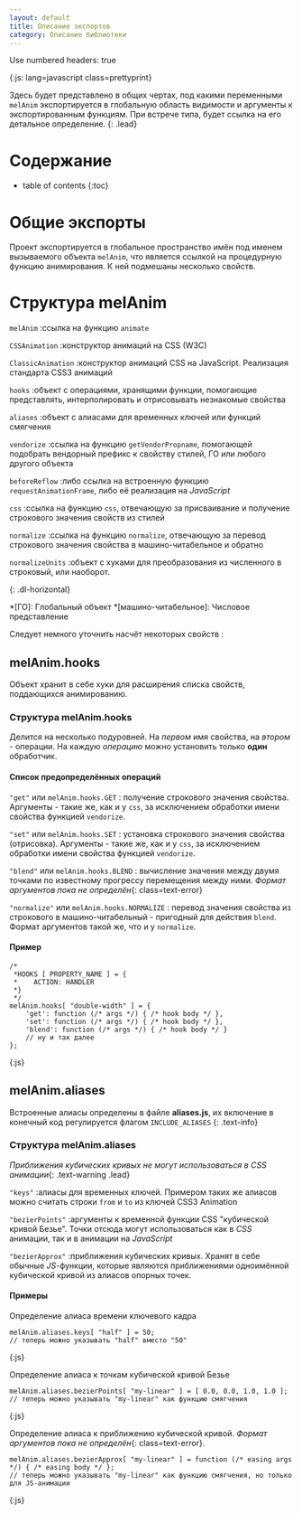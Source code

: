 ```yaml
---
layout: default
title: Описание экспортов
category: Описание библиотеки
---
```

Use numbered headers: true

{:js: lang=javascript class=prettyprint}

Здесь будет представлено в общих чертах, под какими переменными `melAnim` экспортируется в глобальную область видимости и аргументы к экспортированным функциям. 
При встрече типа, будет ссылка на его детальное определение.
{: .lead}

# Содержание #

* table of contents
{:toc}

# Общие экспорты #

Проект экспортируется в глобальное пространство имён под именем вызываемого объекта `melAnim`, что является ссылкой на процедурную функцию анимирования.
К ней подмешаны несколько свойств.

# Структура melAnim #

`melAnim`
:ссылка на функцию `animate`

`CSSAnimation`
:конструктор анимаций на CSS (W3C)

`ClassicAnimation`
:конструктор анимаций CSS на JavaScript. Реализация стандарта CSS3 анимаций

`hooks`
:объект с операциями, хранящими функции, помогающие представлять, интерполировать и отрисовывать незнакомые свойства

`aliases`
:объект с алиасами для временных ключей или функций смягчения

`vendorize`
:ссылка на функцию `getVendorPropname`, помогающей подобрать вендорный префикс к свойству стилей, ГО или любого другого объекта

`beforeReflow`
:либо ссылка на встроенную функцию `requestAnimationFrame`, либо её реализация на *JavaScript*

`css`
:ссылка на функцию `css`, отвечающую за присваивание и получение строкового значения свойств из стилей

`normalize`
:ссылка на функцию `normalize`, отвечающую за перевод строкового значения свойства в машино-читабельное и обратно

`normalizeUnits`
:объект с хуками для преобразования из численного в строковый, или наоборот.

{: .dl-horizontal}

*[ГО]: Глобальный объект
*[машино-читабельное]: Числовое представление

Следует немного уточнить насчёт некоторых свойств :

## melAnim.hooks ##
Объект хранит в себе хуки для расширения списка свойств, поддающихся анимированию.

### Структура melAnim.hooks ###
Делится на несколько подуровней. На *первом* имя свойства, на *втором* - операции. На каждую *операцию* можно установить только **один** обработчик.

#### Список предопределённых операций ####

`"get"` или `melAnim.hooks.GET`
: получение строкового значения свойства. Аргументы - такие же, как и у `css`, за исключением обработки имени свойства функцией `vendorize`.

`"set"` или `melAnim.hooks.SET`
: установка строкового значения свойства (отрисовка).  Аргументы - такие же, как и у `css`, за исключением обработки имени свойства функцией `vendorize`.

`"blend"` или `melAnim.hooks.BLEND`
: вычисление значения между двумя точками по известному прогрессу перемещения между ними.  *Формат аргументов пока не определён*{: class=text-error}

`"normalize"` или `melAnim.hooks.NORMALIZE`
: перевод значения свойства из строкового в машино-читабельный - пригодный для действия `blend`. Формат аргументов такой же, что и у `normalize`.

#### Пример ####
    
    /*
     *HOOKS [ PROPERTY_NAME ] = {
     *    ACTION: HANDLER
     *}
     */
    melAnim.hooks[ "double-width" ] = {
        'get': function (/* args */) { /* hook body */ },
        'set': function (/* args */) { /* hook body */ },
        'blend': function (/* args */) { /* hook body */ }
        // ну и так далее
    };
    
{:js}

## melAnim.aliases ##

Встроенные алиасы определены в файле **aliases.js**, их включение в конечный код регулируется флагом `INCLUDE_ALIASES`
{: .text-info}

### Структура melAnim.aliases ###

*Приближения кубических кривых не могут использоваться в CSS анимации*{: .text-warning .lead}

`"keys"`
:алиасы для временных ключей. Примером таких же алиасов можно считать строки `from` и `to` из ключей CSS3 Animation

`"bezierPoints"`
:аргументы к временной функции CSS "кубической кривой Безье". Точки отсюда могут использоваться как в *CSS* анимации, так и в анимации на *JavaScript*

`"bezierApprox"`
:приближения кубических кривых. Хранят в себе обычные *JS*-функции, которые являются приближениями одноимённой кубической кривой из алиасов опорных точек. 

#### Примеры ####

Определение алиаса времени ключевого кадра 

    melAnim.aliases.keys[ "half" ] = 50;
    // теперь можно указывать "half" вместо "50"
{:js}

Определение алиаса к точкам кубической кривой Безье

    melAnim.aliases.bezierPoints[ "my-linear" ] = [ 0.0, 0.0, 1.0, 1.0 ];
    // теперь можно указывать "my-linear" как функцию смягчения
    
{:js}

Определение алиаса к приближению кубической кривой. *Формат аргументов пока не определён*{: class=text-error}.

    melAnim.aliases.bezierApprox[ "my-linear" ] = function (/* easing args */) { /* easing body */ };
    // теперь можно указывать "my-linear" как функцию смягчения, но только для JS-анимации

{:js}